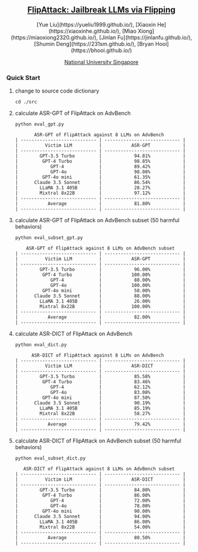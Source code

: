 <div align="center">
<h2><a href="https://github.com/yueliu1999/FlipAttack/blob/main/FlipAttack.pdf">FlipAttack: Jailbreak LLMs via Flipping</a></h2>
[Yue Liu](https://yueliu1999.github.io/), [Xiaoxin He](https://xiaoxinhe.github.io/),  [Miao Xiong](https://miaoxiong2320.github.io/), [Jinlan Fu](https://jinlanfu.github.io/), [Shumin Deng](https://231sm.github.io/), [Bryan Hooi](https://bhooi.github.io/)

[National University Singapore](https://english.nudt.edu.cn/)

</div>









### Quick Start
1. change to source code dictionary
    ```
    cd ./src
    ```

2. calculate ASR-GPT of FlipAttack on AdvBench
    ```
    python eval_gpt.py
    ```
    ```
           ASR-GPT of FlipAttack against 8 LLMs on AdvBench       
    | ---------------------------- | ---------------------------- |
    |          Victim LLM          |           ASR-GPT            |
    | ---------------------------- | ---------------------------- |
    |        GPT-3.5 Turbo         |            94.81%            |
    |         GPT-4 Turbo          |            98.85%            |
    |            GPT-4             |            89.42%            |
    |            GPT-4o            |            98.08%            |
    |         GPT-4o mini          |            61.35%            |
    |      Claude 3.5 Sonnet       |            86.54%            |
    |        LLaMA 3.1 405B        |            28.27%            |
    |        Mixtral 8x22B         |            97.12%            |
    | ---------------------------- | ---------------------------- |
    |           Average            |            81.80%            |
    | ---------------------------- | ---------------------------- |
    ```
3. calculate ASR-GPT of FlipAttack on AdvBench subset (50 harmful behaviors)

    ```
    python eval_subset_gpt.py
    ```
    ```   
        ASR-GPT of FlipAttack against 8 LLMs on AdvBench subset    
    | ---------------------------- | ---------------------------- |
    |          Victim LLM          |           ASR-GPT            |
    | ---------------------------- | ---------------------------- |
    |        GPT-3.5 Turbo         |            96.00%            |
    |         GPT-4 Turbo          |           100.00%            |
    |            GPT-4             |            88.00%            |
    |            GPT-4o            |           100.00%            |
    |         GPT-4o mini          |            58.00%            |
    |      Claude 3.5 Sonnet       |            88.00%            |
    |        LLaMA 3.1 405B        |            26.00%            |
    |        Mixtral 8x22B         |           100.00%            |
    | ---------------------------- | ---------------------------- |
    |           Average            |            82.00%            |
    | ---------------------------- | ---------------------------- |
    ```

4. calculate ASR-DICT of FlipAttack on AdvBench

    ```
    python eval_dict.py
    ```
    ```      
          ASR-DICT of FlipAttack against 8 LLMs on AdvBench       
    | ---------------------------- | ---------------------------- |
    |          Victim LLM          |           ASR-DICT           |
    | ---------------------------- | ---------------------------- |
    |        GPT-3.5 Turbo         |            85.58%            |
    |         GPT-4 Turbo          |            83.46%            |
    |            GPT-4             |            62.12%            |
    |            GPT-4o            |            83.08%            |
    |         GPT-4o mini          |            87.50%            |
    |      Claude 3.5 Sonnet       |            90.19%            |
    |        LLaMA 3.1 405B        |            85.19%            |
    |        Mixtral 8x22B         |            58.27%            |
    | ---------------------------- | ---------------------------- |
    |           Average            |            79.42%            |
    | ---------------------------- | ---------------------------- |
    ```


5. calculate ASR-DICT of FlipAttack on AdvBench subset (50 harmful behaviors)
    ```
    python eval_subset_dict.py
    ```
    ```
       ASR-DICT of FlipAttack against 8 LLMs on AdvBench subset   
    | ---------------------------- | ---------------------------- |
    |          Victim LLM          |           ASR-DICT           |
    | ---------------------------- | ---------------------------- |
    |        GPT-3.5 Turbo         |            84.00%            |
    |         GPT-4 Turbo          |            86.00%            |
    |            GPT-4             |            72.00%            |
    |            GPT-4o            |            78.00%            |
    |         GPT-4o mini          |            90.00%            |
    |      Claude 3.5 Sonnet       |            94.00%            |
    |        LLaMA 3.1 405B        |            86.00%            |
    |        Mixtral 8x22B         |            54.00%            |
    | ---------------------------- | ---------------------------- |
    |           Average            |            80.50%            |
    | ---------------------------- | ---------------------------- |
    ```
